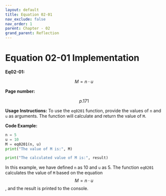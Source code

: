 ```yaml
---
layout: default
title: Equation 02-01
nav_exclude: false
nav_order: 1
parent: Chapter - 02
grand_parent: Reflection
---
```


# Equation 02-01 Implementation

**Eq02-01:**

$$M = n \cdot u$$

**Page number:**

$$p.171$$



**Usage Instructions:**
To use the `eq0201` function, provide the values of `n` and `u` as arguments. The function will calculate and return the value of `M`.

**Code Example:**
```python
n = 5
u = 10
M = eq0201(n, u)
print("The value of M is:", M)

print("The calculated value of M is:", result)
```

In this example, we have defined `n` as 10 and `u` as 5. The function `eq0201` calculates the value of `M` based on the equation $$M = n \cdot u$$, and the result is printed to the console.
